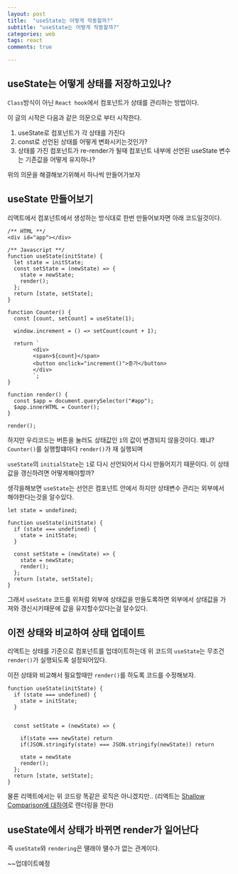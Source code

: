 ```yaml
---
layout: post
title:  "useState는 어떻게 작동할까?"
subtitle: "useState는 어떻게 작동할까?"
categories: web
tags: react
comments: true

---
```


## useState는 어떻게 상태를 저장하고있나?

`Class`방식이 아닌 `React hook`에서 컴포넌트가 상태를 관리하는 방법이다.

이 글의 시작은 다음과 같은 의문으로 부터 시작한다.

1. useState로 컴포넌트가 각 상태를 가진다
2. const로 선언된 상태를 어떻게 변화시키는것인가?
3. 상태를 가진 컴포넌트가 re-render가 될때 컴포넌트 내부에 선언된 useState 변수는 기존값을 어떻게 유지하나?

위의 의문을 해결해보기위해서 하나씩 만들어가보자

## useState 만들어보기

리액트에서 컴포넌트에서 생성하는 방식대로 한번 만들어보자면 아래 코드일것이다.

```
/** HTML **/
<div id="app"></div>

/** Javascript **/
function useState(initState) {
  let state = initState; 
  const setState = (newState) => {
    state = newState; 
    render(); 
  };
  return [state, setState];
}

function Counter() {
  const [count, setCount] = useState(1);

  window.increment = () => setCount(count + 1);

  return `
        <div>
        <span>${count}</span>
        <button onclick="increment()">증가</button>
        </div>
        `;
}

function render() {
  const $app = document.querySelector("#app");
  $app.innerHTML = Counter();
}

render();
```

하지만 우리코드는 버튼을 눌러도 상태값인 `1`의 값이 변경되지 않을것이다. 왜냐? `Counter()`를 실행할떄마다 `render()`가 재 실행되며

`useState`의 `initialState`는 `1`로 다시 선언되어서 다시 만들어지기 때문이다. 이 상태값을 갱신하려면 어떻게해야할까?

생각을해보면 `useState`는 선언은 컴포넌트 안에서 하지만 상태변수 관리는 외부에서 해야한다는것을 알수있다.

```
let state = undefined;

function useState(initState) {
  if (state === undefined) {
    state = initState;
  }

  const setState = (newState) => {
    state = newState;
    render();
  };
  return [state, setState];
}
```

그래서 `useState` 코드를 위처럼 외부에 상태값을 만들도록하면 외부에서 상태값을 가져와 갱신시키때문에 값을 유지할수있다는걸 알수있다.

<!-- 그런데 생각해보자. 자바스크립트에는 `클로져(closure)`라는 기능이 있다는것을.

[자바스크립트 Conext와 Clousre에 대해서](https://erurang.github.io/web/2022/01/30/js-closure/) 이 글을 참고하길 바란다. -->

## 이전 상태와 비교하여 상태 업데이트

리액트는 상태를 기준으로 컴포넌트를 업데이트하는데 위 코드의 `useState`는 무조건 `render()`가 실행되도록 설정되어있다.

이전 상태와 비교해서 필요할때만 `render()`를 하도록 코드를 수정해보자.

```
function useState(initState) {
  if (state === undefined) {
    state = initState;
  }


  const setState = (newState) => {

    if(state === newState) return
    if(JSON.stringify(state) === JSON.stringify(newState)) return

    state = newState
    render();
  };
  return [state, setState];
}
```

물론 리액트에서는 위 코드랑 똑같은 로직은 아니겠지만.. (리액트는 [Shallow Comparison에 대하여](https://erurang.github.io/web/2021/05/06/js-spread2/)로 렌더링을 한다)

## useState에서 상태가 바뀌면 render가 일어난다

즉 `useState`와 `rendering`은 떌래야 떌수가 없는 관계이다. 

~~업데이트예정

<!-- 
## useState 테스트

```
import { useState } from "react";

function App() {

  const [state, setState] = useState(0);

  function handler() {
    console.log("state :", state);
    setState(1);

    if (state === 1) {
      console.log("버튼을 누르면 바로 실행이 될까?");
    }
  }

  console.log('App 컴포넌트 렌더링!');
  return (
    <div className="App">
      <button onClick={() => handler()}>버튼</button>
    </div>
  );
}

export default App;
```

위의 코드를 실행한후에 버튼을 한번 누른다면 콘솔에는 어떤 결과가 출력될까?

```
state : 0 , 버튼을 누르면 바로 실행이 될까?

state : 0
```

위와 아래중 어떤것이 콘솔의 결과에 나타날까?? 정답은 2번이다

<img width="209" alt="스크린샷 2021-10-19 오후 3 01 24" src="https://user-images.githubusercontent.com/56789064/137852465-ab5e35ef-6a31-46d5-8db9-c65251ee6bad.png">

어 이상하다.. 분명히 버튼을 누르지 않았을때는 숫자 `0`인 상태로 시작햇을것이고 `setState(1)` 코드를 만나서 `state`가 `1`로 바뀐뒤

`if(state===1)`이 `true`이기 때문에 한번 버튼을 눌러도 `"버튼을 누르면 바로 실행이 될까?"` 가 출력됬어야하는데 말이다.

## useState 테스트2

한가지 더 테스트를해볼까?

```
import { useState } from "react";

function App() {
  
  const [count, setCount] = useState(0);


  function handler() {
    setCount(count + 2); // 2번
    setCount(count + 1); // 1번
  }

  console.log("App 컴포넌트 렌더링!");

  return (
    <div className="App">
      <h1>{count}</h1>
      <button onClick={() => handler()}>버튼</button>
    </div>
  );
}

export default App;
```

위 코드에서 `setCount`를 통해 상태를 2번 변경시킨다. 이때 버튼을 한번 클릭한다면 `count`는 `2`가될까 `1`이될까 아니면 `3`이될까?

<img width="355" alt="스크린샷 2021-10-19 오후 3 52 15" src="https://user-images.githubusercontent.com/56789064/137858466-32df446a-d15c-4aa1-9b12-a1e01cb1f4ef.png">

처음 컴포넌트가 렌더링될때 `0`, 버튼을 누른후 렌더링이 다시 일어나고 `1`로 변한것을 볼수있다. 

`useState`는 초기값 `0`에서 1번째 `setCount`를 통해 `[2,setCount]`를 반환 받고, 2번쨰 `setCount`에서 `[1,setCount]`를 돌려받은 것이라고 예상할수있다.





큐에 순서대로 들어가 상태가 변화되는 코드를 merging하여서 새 상태를 만든다. 이것을 오브젝트 컴포지션이라한다.

```
const newState = Object.assign(currentState, {count : count+ 2}, {count : count+ 1})
```

즉 setCount()를 통해 상태가 변경되는 모든 과정이 뒤의 setState()로 변경한 객체들을 합친다. (같은 속성을 가질때는 뒤에 위치한 객체의 값으로 덮어쓴다.) 

그리고 newState로 만들어진 하나의 결과값으로 딱 한번 렌더링이 일어난후에 업데이트된 상태를 볼수있다. 

Object.assign에 대해서는 [https://developer.mozilla.org/ko/docs/Web/JavaScript/Reference/Global_Objects/Object/assign](https://developer.mozilla.org/ko/docs/Web/JavaScript/Reference/Global_Objects/Object/assign) 이곳에서 공부할수있다.

## useState() 사용해보기 3 함수적 갱신방법

그렇다면 상태값을 캐치하먄서 동기적으로 변경시키려면 어떻게 해야할까? 값을 전달하는게아니라 함수를 전달하면 된다.

함수이기 때문에 따로 오브젝트 컴포지션을 하지 않고 호출된 순서대로 큐에 넣고 큐에 넣어진 대로 함수를 실행하기 때문에 동기적으로 상태변경이 이어지게된다.

```
import { useState } from "react";

function App() {
  console.log("App 컴포넌트 렌더링!");

  const [state, setState] = useState({
    wait: false,
    payment: false,
    ok: false,
  });

  const [count, setCount] = useState(0);

  function handler() {

    // 1번
    setCount(prev => prev +1)
    setCount(prev => prev +1)
    setCount(prev => prev +1)
    
    // 2번
    setState((prev) => ({ ...prev, wait: true }));
    setState((prev) => ({ ...prev, payment: true }));
    setState((prev) => ({ ...prev, ok: true }));
  }

  console.log(state);

  return (
    <div className="App">
      {count}
      <button onClick={() => handler()}>결제하기</button>
    </div>
  );
}

export default App;
```

<img width="335" alt="스크린샷 2021-10-19 오후 7 29 48" src="https://user-images.githubusercontent.com/56789064/137892405-e741eb55-cf98-49aa-a160-6d33ddd7e2c5.png">

아래처럼 수정해서 현재 prev가 어떻게 작동하는지 한번 알아보자.

```
import { useState } from "react";

function App() {
  const [state, setState] = useState({
    wait: false,
    payment: false,
    ok: false,
  });

  const [count, setCount] = useState(0);

  function handler() {
    console.log("count시작:", count);

    setCount(1);

    setCount((prev) => {
      console.log("prev1: ", prev);
      return prev + 1;
    });

    setCount((prev) => {
      console.log("prev2: ", prev);
      return 3;
    });

    setCount((prev) => {
      console.log("prev3: ", prev);
      return prev + 1;
    });

    // setCount(count); 5번

    setState((prev) => {
      console.log("prev4 : ", prev);
      return { ...prev, wait: true };
    });
    setState((prev) => {
      console.log("prev5 : ", prev);
      return { ...prev, payment: true };
    });

    // setState({ ...state }); 6번

    setState((prev) => {
      console.log("prev6", prev);
      return { ...prev, ok: true };
    });
  }

  console.log("App 컴포넌트 렌더링!", count, state);

  return (
    <div className="App">
      {count}
      <button onClick={() => handler()}>결제하기</button>
    </div>
  );
}

export default App;
```

<img width="449" alt="스크린샷 2021-10-19 오후 8 32 31" src="https://user-images.githubusercontent.com/56789064/137901108-ce5f34ad-2fda-404e-8acb-55993c29bb6a.png">

처음 숫자가 1로 지정된후에 prev1 에는 1이 출력되는걸 볼수있다. (이미 ReactDispatcher.value의 값이 저렇게 설정되있다는 얘기임)

그다음으로 prev2에는 2가 들어온것을 확인할수있다. 다음으로 숫자 3을 리턴하여서 다른값으로 변경시켯다. 자 다음엔 어떤 값이 들어갈까?

prev3에는 그전의 상태 3이 나타나는것을 볼수있다. 마지막으로 3에 1을 더하여 최종값 4가 리턴이된후에 상태변경을 마치고 App이 리렌더링되어 숫자 4가 화면에 나타나게된다.

state의 경우에도 마찬가지다. state가 prev로 작동하면서 이전의 변경상태를 그대로 가지고와서 후의 상태를 포함하여 변경시킨다.

### 만약에 5번과 6번코드가 있었다면 값이 어떻게 변할까?

<img width="459" alt="스크린샷 2021-10-19 오후 8 34 43" src="https://user-images.githubusercontent.com/56789064/137901408-d25ab01b-ff19-40f3-822b-c1f6d31f500f.png">

기존에 앞에서 변하던 값들의 상태가 다 무시된다. 

왜냐하면 우리가 가져온 `{...state}`와 `count` 상태는 아직 렌더링이 되기전( 상태값이 갱신되기전 initialState) 에서 값을 변경을 시켰기때문이다.

그래서 우리는 값을넣는 방식보다 `(prev =>)` 이전값을 가져와서 갱신하는 방식으로 상태를 갱신해야만 우리가 생각한대로 작동한다는것을 알수있다.


## 그럼 왜 리액트팀은 useState를 비동기적으로 작동하게 만들었을까?

여기서 위와같은 의문이생긴다. 왜 동기적으로 작동을할수도있는데 비동기적으로 작동하게 만들었을까?

만약에 여러 상태를 한번에 변화시킬 일이 필요할때 리액트는 하나의 상태가 업데이트될떄마다 매번 화면을 렌더링하게된다. 

효율을 높이기위해 여러 상태변경 요청을 합친후에 하나의 상태(값)로 만든후 한번 렌더링 하도록 만들었다고 할수있다.











![스크린샷 2022-06-02 오후 9 47 09](https://user-images.githubusercontent.com/56789064/171632488-b79d4adc-0d8f-43dd-b1d0-752208fd1fb2.png)

`useState`의 첫번째요소로 최초의 상태값을 받고, 두번째 요소로 이전 상태를 갱신할 새로운 상태를 


그런데 `const` 상수로 선언된 `state`를 어떻게 변경시키는걸까??

알아보기위해 useState가 선언된 파일로 찾아가보자.

![스크린샷 2021-10-19 오후 1 16 59](https://user-images.githubusercontent.com/56789064/137842980-002b3439-2652-49b5-a9a6-92df7d824456.png)

`useState`는 `dispatcher`를 생성후 인자로 초기상태값을 받아 `dispatcher.useState`에 전달하는것을 볼수있다.

즉 `resolveDispatcher` 안에 `state`와 `setState`가 존재한다는것이다. `resolveDispatcher` 함수정의를 보자.


![스크린샷 2021-10-19 오후 1 43 20](https://user-images.githubusercontent.com/56789064/137845361-379d8c86-aca9-45ba-8d9d-bbb4414eacb6.png)
)

이번엔 또 `ReactCurrentDispatcher` 라는 곳에서 값을 가져오는걸 볼수있다.. 이번엔 `ReactCurrentDispatcher` 이친구를 따라가보자

![image](https://user-images.githubusercontent.com/56789064/137845770-8267f849-2854-484c-9338-9f423afabf2f.png)

즉 `ReactCurrentDispatcher`는 전역으로 선언된 객체이고, 객체안 속성으로 current를 가지고있는것을 볼수있다.

자.. 한번 정리를 해보자.

1. useState(... 등등 hooks) react모듈에 선언되어있는 함수다
2. 실행될때마다 dispatcher를 선언하고, useState 메소드를 실행하고 값을 반환한다.
3. 이 dispatcher는 전역변수 ReactCurrentDispatcher로 부터 가져온다.

즉 함수가 선언부보다 상위에 있는 값에 접근하는것. Closure를 이용하고있다. 위의 코드를 하나하나 파헤쳐보면.

1. App이 실행되고 인수로 0을 전달한다.
2. useState는 내부적으로 구현된 current 값을 확인한다
   1. 초기값이 할당되지 않은 상태면 초기값을 할당한다
3. 버튼을 누르면 현재시점의 값을 업데이트한다 (setState(1)로 0 -> 1)
4. `[count,setState]`를 반환후 컴포넌트를 리렌더링 시킨다

위와같은 로직을 통해서 컴포넌트의 렌더링이 일어난다고 할수있다.



`useState()`로 선언된 초기 상태값은 리액트 내부에 변수로써 저장이 되어있다.
`setState()`함수를 호출하면 useState()의 내부 변수에 내부에 저장된 state값에 setState()를 한 결과를 리턴해주는것이다. 
내가 말을 잘 못해서 이해가 어려울수있는데.. 아래 예시로 한번더 시험해보자. -->